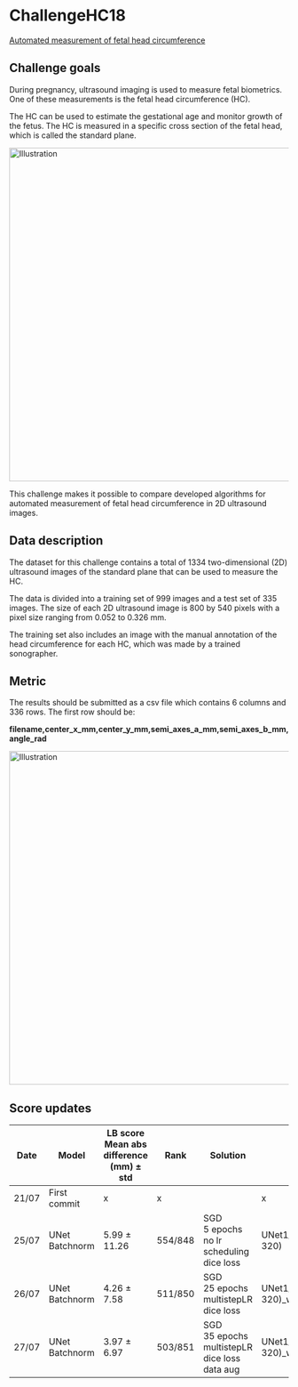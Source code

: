 # ChallengeHC18

[Automated measurement of fetal head circumference](https://hc18.grand-challenge.org/)

## Challenge goals

During pregnancy, ultrasound imaging is used to measure fetal biometrics. One of these measurements is the fetal head circumference (HC).

The HC can be used to estimate the gestational age and monitor growth of the fetus. The HC is measured in a specific cross section of the fetal head, which is called the standard plane.

<img src="https://hc18.grand-challenge.org/media/cache/71/b8/71b84e841fabd10ef8b033131830fcdc@1.5x.png" alt="Illustration" width="600"/>

 This challenge makes it possible to compare developed algorithms for automated measurement of fetal head circumference in 2D ultrasound images.

## Data description

The dataset for this challenge contains a total of 1334 two-dimensional (2D) ultrasound images of the standard plane that can be used to measure the HC.

The data is divided into a training set of 999 images and a test set of 335 images. The size of each 2D ultrasound image is 800 by 540 pixels with a pixel size ranging from 0.052 to 0.326 mm.

The training set also includes an image with the manual annotation of the head circumference for each HC, which was made by a trained sonographer.

## Metric

The results should be submitted as a csv file which contains 6 columns and 336 rows. The first row should be:

**filename,center_x_mm,center_y_mm,semi_axes_a_mm,semi_axes_b_mm,angle_rad**

<img src="https://hc18.grand-challenge.org/media/HC18/public_html/GrandChallangeValues_90xwKFs.png" alt="Illustration" width="600"/>

## Score updates

| Date  | Model             | LB score<br>Mean abs difference (mm) ± std | Rank    | Solution                                                 | weight_name                                           |
| ----- | ----------------- | ------------------------------------------ | ------- | -------------------------------------------------------- | ----------------------------------------------------- |
| 21/07 | First commit      | x                                          | x       |                                                          | x                                                     |
| 25/07 | UNet<br>Batchnorm | 5.99 ± 11.26                               | 554/848 | SGD<br>5 epochs<br>no lr scheduling<br>dice loss         | UNet1_loss=0.63_SGD_ep=5_(216, 320)                   |
| 26/07 | UNet<br>Batchnorm | 4.26 ± 7.58                                | 511/850 | SGD<br>25 epochs<br>multistepLR<br>dice loss             | UNet1_dice=0.4405_SGD_ep=29_(216, 320)_wd=0_dice_loss |
| 27/07 | UNet<br>Batchnorm | 3.97 ± 6.97                                | 503/851 | SGD<br>35 epochs<br>multistepLR<br>dice loss<br>data aug | UNet1_dice=0.438_SGD_ep=23_(216, 320)_wd=0_dice_loss  |
